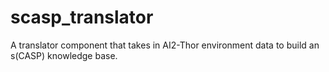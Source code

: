 # scasp_translator
A translator component that takes in AI2-Thor environment data to build an s(CASP) knowledge base. 
